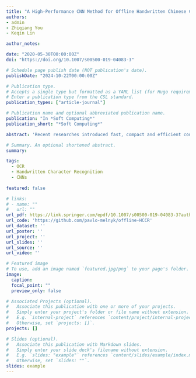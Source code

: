 ```yaml
---
title: "A High-Performance CNN Method for Offline Handwritten Chinese Character Recognition and Visualization"
authors:
- admin
- Zhiqiang You
- Keqin Lin

author_notes:

date: "2020-05-30T00:00:00Z"
doi: "https://doi.org/10.1007/s00500-019-04083-3"

# Schedule page publish date (NOT publication's date).
publishDate: "2024-10-22T00:00:00Z"

# Publication type.
# Accepts a single type but formatted as a YAML list (for Hugo requirements).
# Enter a publication type from the CSL standard.
publication_types: ["article-journal"]

# Publication name and optional abbreviated publication name.
publication: "In *Soft Computing*"
publication_short: "*Soft Computing*"

abstract: 'Recent researches introduced fast, compact and efficient convolutional neural networks (CNNs) for offline handwritten Chinese character recognition (HCCR). However, many of them did not address the problem of network interpretability. We propose a new architecture of a deep CNN with high recognition performance which is capable of learning deep features for visualization. A special characteristic of our model is the bottleneck layers which enable us to retain its expressiveness while reducing the number of multiply-accumulate operations and the required storage. We introduce a modification of global weighted average pooling (GWAP) - global weighted output average pooling (GWOAP). This paper demonstrates how they allow us to calculate class activation maps (CAMs) in order to indicate the most relevant input character image regions used by our CNN to identify a certain class. Evaluating on the ICDAR-2013 offline HCCR competition dataset, we show that our model enables a relative 0.83% error reduction while having 49% fewer parameters and the same computational cost compared to the current state-of-the-art single-network method trained only on handwritten data. Our solution outperforms even recent residual learning approaches.'

# Summary. An optional shortened abstract.
summary: 

tags:
  - OCR 
  - Handwritten Character Recognition
  - CNNs
  
featured: false

# links:
# - name: ""
#   url: ""
url_pdf: https://link.springer.com/epdf/10.1007/s00500-019-04083-3?author_access_token=T-sw5xcr57JE5_pjR_0Vrfe4RwlQNchNByi7wbcMAY41mDQ1UaWmo8QPg956ZHdrtrmysrl25HcwHd_A88dKPwGVxqZNMX_11svHZz3nsyAJi6AsN1rom1xQCF-fjGaVhL2dyzXTk3AXOjmqDvg2pg%3D%3D
url_code: 'https://github.com/pavlo-melnyk/offline-HCCR'
url_dataset: ''
url_poster: ''
url_project: ''
url_slides: ''
url_source: ''
url_video: ''

# Featured image
# To use, add an image named `featured.jpg/png` to your page's folder. 
image:
  caption: 
  focal_point: ""
  preview_only: false

# Associated Projects (optional).
#   Associate this publication with one or more of your projects.
#   Simply enter your project's folder or file name without extension.
#   E.g. `internal-project` references `content/project/internal-project/index.md`.
#   Otherwise, set `projects: []`.
projects: []

# Slides (optional).
#   Associate this publication with Markdown slides.
#   Simply enter your slide deck's filename without extension.
#   E.g. `slides: "example"` references `content/slides/example/index.md`.
#   Otherwise, set `slides: ""`.
slides: example
---
```

